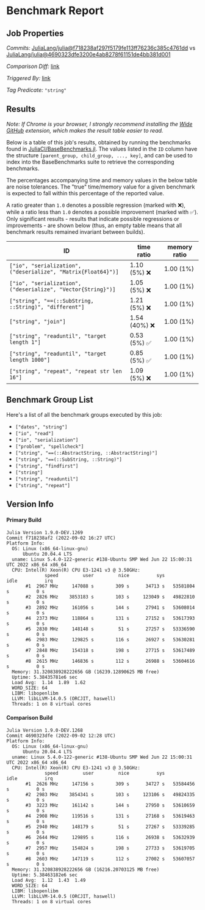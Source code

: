 # Benchmark Report

## Job Properties

*Commits:* [JuliaLang/julia@f718238af297f5179fe113ff76236c385c4761dd](https://github.com/JuliaLang/julia/commit/f718238af297f5179fe113ff76236c385c4761dd) vs [JuliaLang/julia@4690323dfe3200e4ab8278f61151de4bb381d001](https://github.com/JuliaLang/julia/commit/4690323dfe3200e4ab8278f61151de4bb381d001)

*Comparison Diff:* [link](https://github.com/JuliaLang/julia/compare/4690323dfe3200e4ab8278f61151de4bb381d001..f718238af297f5179fe113ff76236c385c4761dd)

*Triggered By:* [link](https://github.com/JuliaLang/julia/commit/f718238af297f5179fe113ff76236c385c4761dd#commitcomment-86400340)

*Tag Predicate:* `"string"`

## Results

*Note: If Chrome is your browser, I strongly recommend installing the [Wide GitHub](https://chrome.google.com/webstore/detail/wide-github/kaalofacklcidaampbokdplbklpeldpj?hl=en)
extension, which makes the result table easier to read.*

Below is a table of this job's results, obtained by running the benchmarks found in
[JuliaCI/BaseBenchmarks.jl](https://github.com/JuliaCI/BaseBenchmarks.jl). The values
listed in the `ID` column have the structure `[parent_group, child_group, ..., key]`,
and can be used to index into the BaseBenchmarks suite to retrieve the corresponding
benchmarks.

The percentages accompanying time and memory values in the below table are noise tolerances. The "true"
time/memory value for a given benchmark is expected to fall within this percentage of the reported value.

A ratio greater than `1.0` denotes a possible regression (marked with :x:), while a ratio less
than `1.0` denotes a possible improvement (marked with :white_check_mark:). Only significant results - results
that indicate possible regressions or improvements - are shown below (thus, an empty table means that all
benchmark results remained invariant between builds).

| ID | time ratio | memory ratio |
|----|------------|--------------|
| `["io", "serialization", ("deserialize", "Matrix{Float64}")]` | 1.10 (5%) :x: | 1.00 (1%)  |
| `["io", "serialization", ("deserialize", "Vector{String}")]` | 1.05 (5%) :x: | 1.00 (1%)  |
| `["string", "==(::SubString, ::String)", "different"]` | 1.21 (5%) :x: | 1.00 (1%)  |
| `["string", "join"]` | 1.54 (40%) :x: | 1.00 (1%)  |
| `["string", "readuntil", "target length 1"]` | 0.53 (5%) :white_check_mark: | 1.00 (1%)  |
| `["string", "readuntil", "target length 1000"]` | 0.85 (5%) :white_check_mark: | 1.00 (1%)  |
| `["string", "repeat", "repeat str len 16"]` | 1.09 (5%) :x: | 1.00 (1%)  |

## Benchmark Group List

Here's a list of all the benchmark groups executed by this job:

- `["dates", "string"]`
- `["io", "read"]`
- `["io", "serialization"]`
- `["problem", "spellcheck"]`
- `["string", "==(::AbstractString, ::AbstractString)"]`
- `["string", "==(::SubString, ::String)"]`
- `["string", "findfirst"]`
- `["string"]`
- `["string", "readuntil"]`
- `["string", "repeat"]`

## Version Info

#### Primary Build

```
Julia Version 1.9.0-DEV.1269
Commit f718238af2 (2022-09-02 16:27 UTC)
Platform Info:
  OS: Linux (x86_64-linux-gnu)
      Ubuntu 20.04.4 LTS
  uname: Linux 5.4.0-122-generic #138-Ubuntu SMP Wed Jun 22 15:00:31 UTC 2022 x86_64 x86_64
  CPU: Intel(R) Xeon(R) CPU E3-1241 v3 @ 3.50GHz: 
              speed         user         nice          sys         idle          irq
       #1  2967 MHz     147088 s        309 s      34713 s   53581804 s          0 s
       #2  2826 MHz    3853183 s        103 s     123049 s   49822810 s          0 s
       #3  2892 MHz     161056 s        144 s      27941 s   53608014 s          0 s
       #4  2373 MHz     118864 s        131 s      27152 s   53617393 s          0 s
       #5  2830 MHz     148148 s         51 s      27257 s   53336590 s          0 s
       #6  2983 MHz     129825 s        116 s      26927 s   53630281 s          0 s
       #7  2848 MHz     154318 s        198 s      27715 s   53617489 s          0 s
       #8  2615 MHz     146836 s        112 s      26988 s   53604616 s          0 s
  Memory: 31.320838928222656 GB (16239.12890625 MB free)
  Uptime: 5.38435781e6 sec
  Load Avg:  1.14  1.89  1.62
  WORD_SIZE: 64
  LIBM: libopenlibm
  LLVM: libLLVM-14.0.5 (ORCJIT, haswell)
  Threads: 1 on 8 virtual cores

```

#### Comparison Build

```
Julia Version 1.9.0-DEV.1268
Commit 4690323dfe (2022-09-02 12:28 UTC)
Platform Info:
  OS: Linux (x86_64-linux-gnu)
      Ubuntu 20.04.4 LTS
  uname: Linux 5.4.0-122-generic #138-Ubuntu SMP Wed Jun 22 15:00:31 UTC 2022 x86_64 x86_64
  CPU: Intel(R) Xeon(R) CPU E3-1241 v3 @ 3.50GHz: 
              speed         user         nice          sys         idle          irq
       #1  2626 MHz     147156 s        309 s      34727 s   53584456 s          0 s
       #2  2983 MHz    3854341 s        103 s     123106 s   49824335 s          0 s
       #3  3223 MHz     161142 s        144 s      27950 s   53610659 s          0 s
       #4  2908 MHz     119516 s        131 s      27168 s   53619463 s          0 s
       #5  2940 MHz     148179 s         51 s      27267 s   53339285 s          0 s
       #6  2644 MHz     129895 s        116 s      26938 s   53632939 s          0 s
       #7  2957 MHz     154824 s        198 s      27733 s   53619705 s          0 s
       #8  2603 MHz     147119 s        112 s      27002 s   53607057 s          0 s
  Memory: 31.320838928222656 GB (16216.20703125 MB free)
  Uptime: 5.38463182e6 sec
  Load Avg:  1.12  1.43  1.49
  WORD_SIZE: 64
  LIBM: libopenlibm
  LLVM: libLLVM-14.0.5 (ORCJIT, haswell)
  Threads: 1 on 8 virtual cores

```
